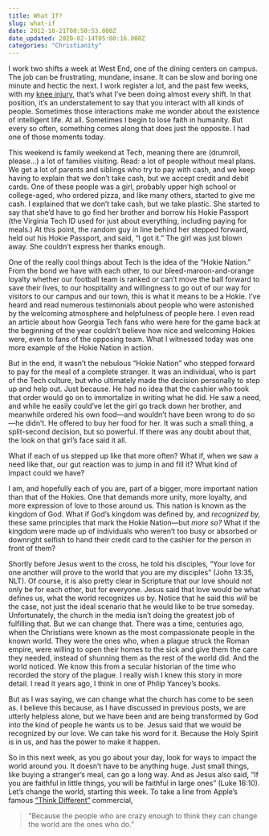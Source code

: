 ```yaml
---
title: What If?
slug: what-if
date: 2012-10-21T00:50:53.000Z
date_updated: 2020-02-14T05:00:16.000Z
categories: "Christianity"
---
```


I work two shifts a week at West End, one of the dining centers on campus. The job can be frustrating, mundane, insane. It can be slow and boring one minute and hectic the next. I work register a lot, and the past few weeks, with my [knee injury](/2012/of-ibuprofen-and-ice-packs/), that’s what I’ve been doing almost every shift. In that position, it’s an understatement to say that you interact with all kinds of people. Sometimes those interactions make me wonder about the existence of intelligent life. At all. Sometimes I begin to lose faith in humanity. But every so often, something comes along that does just the opposite. I had one of those moments today.

This weekend is family weekend at Tech, meaning there are (drumroll, please…) a lot of families visiting. Read: a lot of people without meal plans. We get a lot of parents and siblings who try to pay with cash, and we keep having to explain that we don’t take cash, but we accept credit and debit cards. One of these people was a girl, probably upper high school or college-aged, who ordered pizza, and like many others, started to give me cash. I explained that we don’t take cash, but we take plastic. She started to say that she’d have to go find her brother and borrow his Hokie Passport (the Virginia Tech ID used for just about everything, including paying for meals.) At this point, the random guy in line behind her stepped forward, held out his Hokie Passport, and said, “I got it.” The girl was just blown away. She couldn’t express her thanks enough.

One of the really cool things about Tech is the idea of the “Hokie Nation.” From the bond we have with each other, to our bleed-maroon-and-orange loyalty whether our football team is ranked or can’t move the ball forward to save their lives, to our hospitality and willingness to go out of our way for visitors to our campus and our town, this is what it means to be a Hokie. I’ve heard and read numerous testimonials about people who were astonished by the welcoming atmosphere and helpfulness of people here. I even read an article about how Georgia Tech fans who were here for the game back at the beginning of the year couldn’t believe how nice and welcoming Hokies were, even to fans of the opposing team. What I witnessed today was one more example of the Hokie Nation in action.

But in the end, it wasn’t the nebulous “Hokie Nation” who stepped forward to pay for the meal of a complete stranger. It was an individual, who is part of the Tech culture, but who ultimately made the decision personally to step up and help out. Just because. He had no idea that the cashier who took that order would go on to immortalize in writing what he did. He saw a need, and while he easily could’ve let the girl go track down her brother, and meanwhile ordered his own food—and wouldn’t have been wrong to do so—he didn’t. He offered to buy her food for her. It was such a small thing, a split-second decision, but so powerful. If there was any doubt about that, the look on that girl’s face said it all.

What if each of us stepped up like that more often? What if, when we saw a need like that, our gut reaction was to jump in and fill it? What kind of impact could we have?

I am, and hopefully each of you are, part of a bigger, more important nation than that of the Hokies. One that demands more unity, more loyalty, and more expression of love to those around us. This nation is known as the kingdom of God. What if God’s kingdom was defined by, and *recognized by,* these same principles that mark the Hokie Nation—but *more so?* What if the kingdom were made up of individuals who weren’t too busy or absorbed or downright selfish to hand their credit card to the cashier for the person in front of them?

Shortly before Jesus went to the cross, he told his disciples, “Your love for one another will prove to the world that you are my disciples” (John 13:35, NLT). Of course, it is also pretty clear in Scripture that our love should not only be for each other, but for everyone. Jesus said that love would be what defines us, what the world recognizes us by. Notice that he said this *will* be the case, not just the ideal scenario that he would like to be true someday. Unfortunately, the church in the media isn’t doing the greatest job of fulfilling that. But we can change that. There was a time, centuries ago, when the Christians were known as the most compassionate people in the known world. They were the ones who, when a plague struck the Roman empire, were willing to open their homes to the sick and give them the care they needed, instead of shunning them as the rest of the world did. And the world noticed. We know this from a secular historian of the time who recorded the story of the plague. I really wish I knew this story in more detail. I read it years ago, I think in one of Philip Yancey’s books.

But as I was saying, we can change what the church has come to be seen as. I believe this because, as I have discussed in previous posts, we are utterly helpless alone, but we have been and are being transformed by God into the kind of people he wants us to be. Jesus said that we would be recognized by our love. We can take his word for it. Because the Holy Spirit is in us, and has the power to make it happen.

So in this next week, as you go about your day, look for ways to impact the world around you. It doesn’t have to be anything huge. Just small things, like buying a stranger’s meal, can go a long way. And as Jesus also said, “If you are faithful in little things, you will be faithful in large ones” (Luke 16:10). Let’s change the world, starting this week. To take a line from Apple’s famous [“Think Different”](https://youtu.be/cFEarBzelBs) commercial,

> “Because the people who are crazy enough to think they can change the world are the ones who do.”
